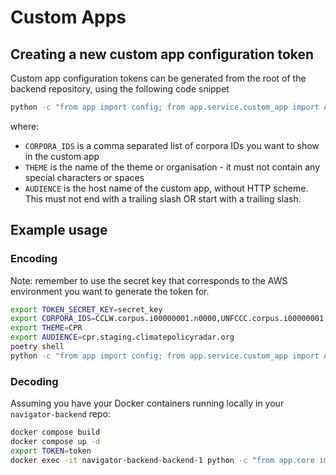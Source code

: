 # Custom Apps

## Creating a new custom app configuration token

Custom app configuration tokens can be generated from the root of the backend
repository, using the following code snippet

```bash
python -c "from app import config; from app.service.custom_app import AppTokenFactory; t = AppTokenFactory(); print(t.create_configuration_token('$CORPORA_IDS;$THEME;$AUDIENCE'))"
```

where:

- `CORPORA_IDS` is a comma separated list of corpora IDs you want to show in the
  custom app
- `THEME` is the name of the theme or organisation - it must not contain any
  special characters or spaces
- `AUDIENCE` is the host name of the custom app, without HTTP scheme. This must
  not end with a trailing slash OR start with a trailing slash.

## Example usage

### Encoding

Note: remember to use the secret key that corresponds to the AWS environment you
want to generate the token for.

```bash
export TOKEN_SECRET_KEY=secret_key
export CORPORA_IDS=CCLW.corpus.i00000001.n0000,UNFCCC.corpus.i00000001.n0000
export THEME=CPR
export AUDIENCE=cpr.staging.climatepolicyradar.org
poetry shell
python -c "from app import config; from app.service.custom_app import AppTokenFactory; t = AppTokenFactory(); print(t.create_configuration_token('$CORPORA_IDS;$THEME;$AUDIENCE'))"
```

### Decoding

Assuming you have your Docker containers running locally in your `navigator-backend`
repo:

```bash
docker compose build
docker compose up -d
export TOKEN=token
docker exec -it navigator-backend-backend-1 python -c "from app.core import config; from app.service.custom_app import decode_configuration_token; print(decode_configuration_token('$TOKEN', '$APP_DOMAIN'))"
```
